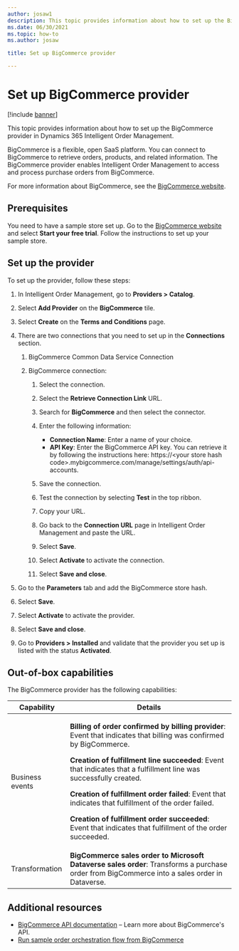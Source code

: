 ```yaml
---
author: josaw1
description: This topic provides information about how to set up the BigCommerce provider in Dynamics 365 Intelligent Order Management.
ms.date: 06/30/2021
ms.topic: how-to
ms.author: josaw

title: Set up BigCommerce provider

---
```


# Set up BigCommerce provider

[!include [banner](includes/banner.md)]


This topic provides information about how to set up the BigCommerce provider in Dynamics 365 Intelligent Order Management.

BigCommerce is a flexible, open SaaS platform. You can connect to BigCommerce to retrieve orders, products, and related information. The BigCommerce provider enables Intelligent Order Management to access and process purchase orders from BigCommerce.  

For more information about BigCommerce, see the [BigCommerce website](https://www.bigcommerce.com/dm/microsoft/). 

## Prerequisites 

You need to have a sample store set up. Go to the [BigCommerce website](https://www.bigcommerce.com/dm/microsoft/) and select **Start your free trial**. Follow the instructions to set up your sample store. 

## Set up the provider
To set up the provider, follow these steps: 

1.  In Intelligent Order Management, go to **Providers > Catalog**.

2.  Select **Add Provider** on the **BigCommerce** tile.

3.  Select **Create** on the **Terms and Conditions** page.

4.  There are two connections that you need to set up in the **Connections** section.

    1. BigCommerce Common Data Service Connection

    1. BigCommerce connection:

        1. Select the connection.

        1. Select the **Retrieve Connection Link** URL.

        1. Search for **BigCommerce** and then select the connector.

        1. Enter the following information: 

            - **Connection Name**: Enter a name of your choice.
            - **API Key**: Enter the BigCommerce API key. You can retrieve it by following the instructions here: https://\<your store hash code\>.mybigcommerce.com/manage/settings/auth/api-accounts.

        1. Save the connection.

        1. Test the connection by selecting **Test** in the top ribbon.

        1. Copy your URL.

        1. Go back to the **Connection URL** page in Intelligent Order Management and paste the URL.

        1. Select **Save**.

        1. Select **Activate** to activate the connection.

        1. Select **Save and close**.

5. Go to the **Parameters** tab and add the BigCommerce store hash.

6. Select **Save**.

7. Select **Activate** to activate the provider.

8. Select **Save and close**.

9. Go to **Providers > Installed** and validate that the provider you set up is listed with the status **Activated**.

## Out-of-box capabilities

The BigCommerce provider has the following capabilities:

|  Capability | Details |
| ------------------ | -------------------------------- |
|  Business events  | <p>**Billing of order confirmed by billing provider**: Event that indicates that billing was confirmed by BigCommerce.</p><p>**Creation of fulfillment line succeeded**: Event that indicates that a fulfillment line was successfully created.</p><p>**Creation of fulfillment order failed**: Event that indicates that fulfillment of the order failed.</p><p>**Creation of fulfillment order succeeded**: Event that indicates that fulfillment of the order succeeded.</p>  |
| Transformation  |  **BigCommerce sales order to Microsoft Dataverse sales order**: Transforms a purchase order from BigCommerce into a sales order in Dataverse.|

## Additional resources

- [BigCommerce API documentation](https://developer.bigcommerce.com/api-docs) – Learn more about BigCommerce's API.
- [Run sample order orchestration flow from BigCommerce](run-sample-order-bigcommerce.md)
